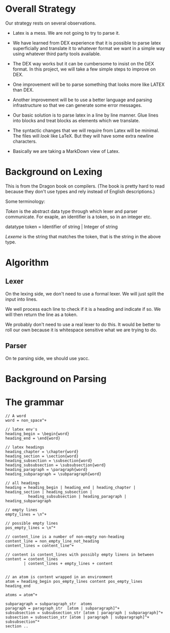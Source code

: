 # Overall Strategy

Our strategy rests on several observations.

* Latex is a mess.  We are not going to try to parse it. 

* We have learned from DEX experience that it is possible to parse
  latex superficially and translate it to whatever format we want in a
  simple way using whatever third party tools available.
	
* The DEX way works but it can be cumbersome to insist on the DEX
  format.  In this project, we will take a few simple steps to improve
  on DEX.

* One improvement will be to parse something that looks more like LATEX than DEX.

* Another improvement will be to use a better language and parsing
  infrastructure so that we can generate some error messages.

* Our basic solution is to parse latex in a line by line manner.  Glue
  lines into blocks and treat blocks as elements which we translate.

* The syntactic changes that we will require from Latex will be
  minimal.  The files will *look* like LaTeX. But they will have some
  extra newline characters.

* Basically we are taking a MarkDown view of Latex.  

# Background on Lexing 

This is from the Dragon book on compilers.  (The book is pretty hard
to read because they don't use types and rely instead of English
descriptions.)

Some terminology:

*Token* is the abstract data type through which lexer and
parser communicate.  For exaple, an identifier is a token, so in an integer etc.

datatype token = Identifier of string
               | Integer of string

*Lexeme* is the string that matches the token, that is the string in the above type.


# Algorithm


## Lexer
  On the lexing side, we don't need to use a formal lexer.
	We will just split the input into lines.

  We well process each line to check if it is a heading and indicate
  if so.  We will then return the line as a token.

  We probably don't need to use a real lexer to do this. It would be
  better to roll our own because it is whitespace sensitive what we
  are trying to do.

## Parser

  On te parsing side, we should use yacc.
	
# Background on Parsing



# The grammar
```
// A word
word = non_space^+

// latex env's
heading_begin = \begin{word}
heading_end = \end{word}

// latex headings
heading_chapter = \chapter{word}
heading_section = \section{word}
heading_subsection = \subsection{word}
heading_subsubsection = \subsubsection{word}
heading_paragraph = \paragraph{word}
heading_subparagraph = \subparagraph{word}

// all headings
heading = heading_begin | heading_end | heading_chapter | heading_section | heading_subsection |
          heading_subsubsection | heading_paragraph | heading_subparagraph

// empty lines
empty_lines = \n^+

// possible empty lines
pos_empty_lines = \n^*

// content_line is a number of non-empty non-heading
content_line = non_empty_line_not_heading
content_lines = content_line^+

// content is content_lines with possibly empty linens in between
content = content_lines
        | content_lines + empty_lines + content
				

// an atom is content wrapped in an environment
atom = heading_begin pos_empty_lines content pos_empty_lines heading_end    

atoms = atom^+

subparagraph = subparagraph_str  atoms
paragraph = paragraph_str  [atom | subparagraph]^+
subsubsection = subsubsection_str [atom | paragraph | subparagraph]^+
subsection = subsection_str [atom | paragraph | subparagraph]^+ subsubsection^*
section ..

```